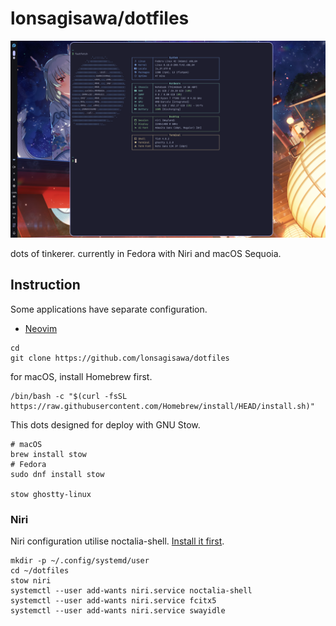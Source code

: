 # lonsagisawa/dotfiles

<img width="1680" alt="Screenshot 2022-07-19 22 16 38" src="https://github.com/lonsagisawa/dotfiles/raw/master/Screenshot_2025-09-27_19-57-55.png">

dots of tinkerer. currently in Fedora with Niri and macOS Sequoia.

## Instruction

Some applications have separate configuration.

- [Neovim](https://github.com/lonsagisawa/neovim)

```shell
cd
git clone https://github.com/lonsagisawa/dotfiles
```

for macOS, install Homebrew first.

```shell
/bin/bash -c "$(curl -fsSL https://raw.githubusercontent.com/Homebrew/install/HEAD/install.sh)"
```

This dots designed for deploy with GNU Stow.

```shell
# macOS
brew install stow
# Fedora
sudo dnf install stow

stow ghostty-linux
```

### Niri

Niri configuration utilise noctalia-shell. [Install it first](https://docs.noctalia.dev/).

```shell
mkdir -p ~/.config/systemd/user
cd ~/dotfiles
stow niri
systemctl --user add-wants niri.service noctalia-shell
systemctl --user add-wants niri.service fcitx5
systemctl --user add-wants niri.service swayidle
```
